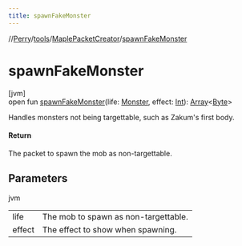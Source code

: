 ```yaml
---
title: spawnFakeMonster
---
```

//[Perry](../../../index.html)/[tools](../index.html)/[MaplePacketCreator](index.html)/[spawnFakeMonster](spawn-fake-monster.html)



# spawnFakeMonster



[jvm]\
open fun [spawnFakeMonster](spawn-fake-monster.html)(life: [Monster](../../server.life/-monster/index.html), effect: [Int](https://kotlinlang.org/api/latest/jvm/stdlib/kotlin/-int/index.html)): [Array](https://kotlinlang.org/api/latest/jvm/stdlib/kotlin/-array/index.html)<[Byte](https://kotlinlang.org/api/latest/jvm/stdlib/kotlin/-byte/index.html)>



Handles monsters not being targettable, such as Zakum's first body.



#### Return



The packet to spawn the mob as non-targettable.



## Parameters


jvm

| | |
|---|---|
| life | The mob to spawn as non-targettable. |
| effect | The effect to show when spawning. |




